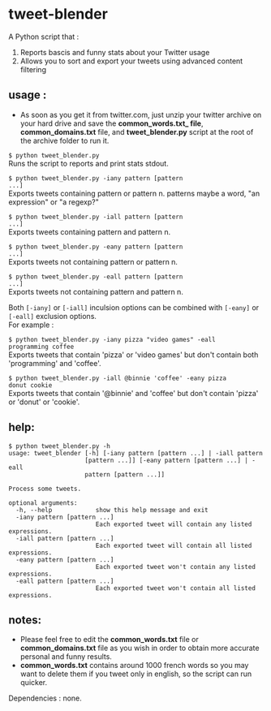 tweet-blender
=============

A Python script that : 

1. Reports bascis and funny stats about your Twitter usage  
2. Allows you to sort and export your tweets using advanced content filtering

usage :
-------
- As soon as you get it from twitter.com, just unzip your twitter archive on your hard drive and save the **common_words.txt_ file**, **common_domains.txt** file, and **tweet_blender.py** script at the root of the archive folder to run it.  

<code>$ python tweet_blender.py</code>  
Runs the script to reports and print stats stdout.  

<code>$ python tweet_blender.py -iany pattern [pattern ...]</code>  
Exports tweets containing pattern or pattern n. patterns maybe a word, "an expression" or "a regexp?"  

<code>$ python tweet_blender.py -iall pattern [pattern ...]</code>  
Exports tweets containing pattern and pattern n.  

<code>$ python tweet_blender.py -eany pattern [pattern ...]</code>  
Exports tweets not containing pattern or pattern n.  

<code>$ python tweet_blender.py -eall pattern [pattern ...]</code>  
Exports tweets not containing pattern and pattern n.  

Both <code>[-iany]</code> or <code>[-iall]</code> inculsion options can be combined with <code>[-eany]</code> or <code>[-eall]</code> exclusion options.  
For example :  

<code>$ python tweet_blender.py -iany pizza "video games" -eall programming coffee</code>  
Exports tweets that contain 'pizza' or 'video games' but don't contain both 'programming' and 'coffee'.  

<code>$ python tweet_blender.py -iall @binnie 'coffee' -eany pizza donut cookie</code>  
Exports tweets that contain '@binnie' and 'coffee' but don't contain 'pizza' or 'donut' or 'cookie'.  

help:
-----

<pre><code>$ python tweet_blender.py -h   
usage: tweet_blender [-h] [-iany pattern [pattern ...] | -iall pattern  
                     [pattern ...]] [-eany pattern [pattern ...] | -eall      
                     pattern [pattern ...]]
                     
Process some tweets. 

optional arguments:      
  -h, --help            show this help message and exit  
  -iany pattern [pattern ...]  
                        Each exported tweet will contain any listed expressions.  
  -iall pattern [pattern ...]  
                        Each exported tweet will contain all listed expressions.  
  -eany pattern [pattern ...]  
                        Each exported tweet won't contain any listed expressions.  
  -eall pattern [pattern ...]  
                        Each exported tweet won't contain all listed expressions.  
</code></pre>
notes:
------

- Please feel free to edit the **common_words.txt** file or **common_domains.txt** file as you wish in order to obtain more accurate personal and funny results.  
- **common_words.txt** contains around 1000 french words so you may want to delete them if you tweet only in english, so the script can run quicker.  

Dependencies : none.

